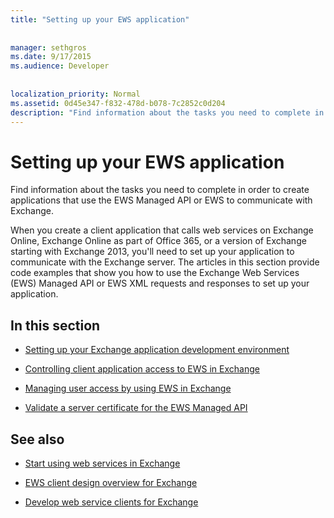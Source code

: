 ```yaml
---
title: "Setting up your EWS application"
 
 
manager: sethgros
ms.date: 9/17/2015
ms.audience: Developer
 
 
localization_priority: Normal
ms.assetid: 0d45e347-f832-478d-b078-7c2852c0d204
description: "Find information about the tasks you need to complete in order to create applications that use the EWS Managed API or EWS to communicate with Exchange."
---
```


# Setting up your EWS application

Find information about the tasks you need to complete in order to create applications that use the EWS Managed API or EWS to communicate with Exchange. 
  
When you create a client application that calls web services on Exchange Online, Exchange Online as part of Office 365, or a version of Exchange starting with Exchange 2013, you'll need to set up your application to communicate with the Exchange server. The articles in this section provide code examples that show you how to use the Exchange Web Services (EWS) Managed API or EWS XML requests and responses to set up your application.
  
## In this section

- [Setting up your Exchange application development environment](setting-up-your-exchange-application-development-environment.md)
    
- [Controlling client application access to EWS in Exchange](controlling-client-application-access-to-ews-in-exchange.md)
    
- [Managing user access by using EWS in Exchange](managing-user-access-by-using-ews-in-exchange.md)
    
- [Validate a server certificate for the EWS Managed API](how-to-validate-a-server-certificate-for-the-ews-managed-api.md)
    
## See also


- [Start using web services in Exchange](start-using-web-services-in-exchange.md)
    
- [EWS client design overview for Exchange](ews-client-design-overview-for-exchange.md)
    
- [Develop web service clients for Exchange](develop-web-service-clients-for-exchange.md)
    

